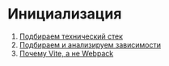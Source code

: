 # Инициализация

1. [Подбираем технический стек](./select-a-technical-stack.md)
2. [Подбираем и анализируем зависимости](./select-and-analyze-dependencies.md)
3. [Почему Vite, а не Webpack](./why-vite-and-not-webpack.md)
